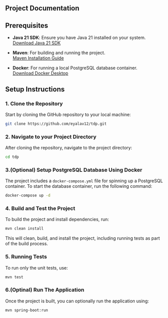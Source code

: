 ## Project Documentation

## Prerequisites

- **Java 21 SDK**: Ensure you have Java 21 installed on your system.  
  [Download Java 21 SDK](https://www.oracle.com/java/technologies/downloads/#java21)

- **Maven**: For building and running the project.  
  [Maven Installation Guide](https://maven.apache.org/install.html)

- **Docker**: For running a local PostgreSQL database container.  
  [Download Docker Desktop](https://www.docker.com/products/docker-desktop/)

## Setup Instructions

### 1. Clone the Repository

Start by cloning the GitHub repository to your local machine:

```bash
git clone https://github.com/eyalav12/tdp.git
```
### 2. Navigate to your Project Directory

After cloning the repository, navigate to the project directory:

```bash
cd tdp
```
### 3.(Optional) Setup PostgreSQL Database Using Docker

The project includes a `docker-compose.yml` file for spinning up a PostgreSQL container. To start the database container, run the following command:

```bash
docker-compose up -d
```

### 4. Build and Test the Project

To build the project and install dependencies, run:

```bash
mvn clean install
```

This will clean, build, and install the project, including running tests as part of the build process.
### 5. Running Tests

To run only the unit tests, use:
```bash
mvn test
```
### 6.(Optinal) Run The Application

Once the project is built, you can optionally run the application using:

```bash
mvn spring-boot:run
```